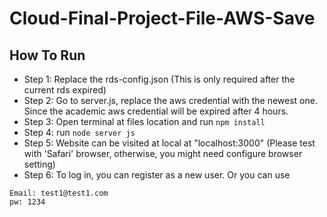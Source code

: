 # Cloud-Final-Project-File-AWS-Save


## How To Run

- Step 1: Replace the rds-config.json (This is only required after the current rds expired)
- Step 2: Go to server.js, replace the aws credential with the newest one. Since the academic aws credential 
will be expired after 4 hours.
- Step 3: Open terminal at files location and run ``npm install``
- Step 4: run ``node server js``
- Step 5: Website can be visited at local at "localhost:3000" (Please test with 'Safari' browser, otherwise, you might need configure browser setting)
- Step 6: To log in, you can register as a new user. Or you can use 

```
Email: test1@test1.com
pw: 1234
```
